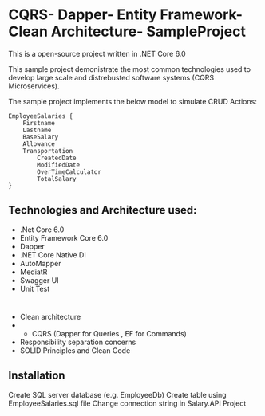 # CQRS- Dapper- Entity Framework- Clean Architecture- SampleProject


This is a open-source project written in .NET Core 6.0

This sample project demonistrate the most common technologies used to develop large scale and distrebusted software systems (CQRS Microservices).
 
The sample project implements the below model to simulate CRUD Actions:

```
EmployeeSalaries {
	Firstname
	Lastname
	BaseSalary
	Allowance
	Transportation
        CreatedDate
        ModifiedDate
        OverTimeCalculator
        TotalSalary
}
```

## Technologies and Architecture used:

- .Net Core 6.0
- Entity Framework Core 6.0
- Dapper
- .NET Core Native DI
- AutoMapper
- MediatR
- Swagger UI
- Unit Test
# 
- Clean architecture
- - CQRS (Dapper for Queries , EF for Commands)
- Responsibility separation concerns
- SOLID Principles and Clean Code

## Installation

Create SQL server database (e.g. EmployeeDb)
Create table using EmployeeSalaries.sql file
Change connection string in Salary.API Project


